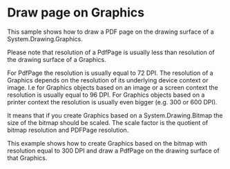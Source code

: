 # Draw page on Graphics
This sample shows how to draw a PDF page on the drawing surface of a System.Drawing.Graphics.

Please note that resolution of a PdfPage is usually less than resolution of the drawing surface of a Graphics.

For PdfPage the resolution is usually equal to 72 DPI. The resolution of a Graphics depends on the resolution of its underlying device context or image. I.e for Graphics objects based on an image or a screen context the resolution is usually equal to 96 DPI. For Graphics objects based on a printer context the resolution is usually even bigger (e.g. 300 or 600 DPI).

It means that if you create Graphics based on a System.Drawing.Bitmap the size of the bitmap should be scaled. The scale factor is the quotient of bitmap resolution and PDFPage resolution. 

This example shows how to create Graphics based on the bitmap with resolution equal to 300 DPI and draw a PdfPage on the drawing surface of that Graphics.